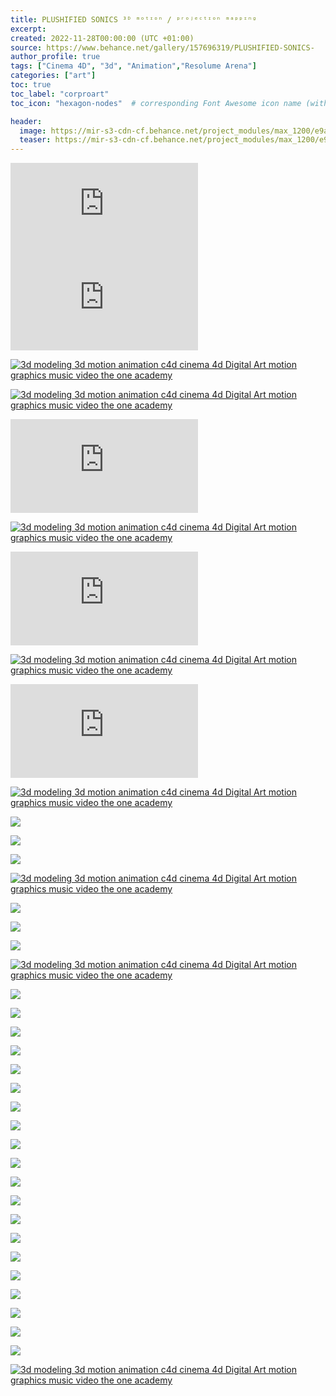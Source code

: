 ```yaml
---
title: PLUSHIFIED SONICS ³ᴰ ᵐᵒᵗᶦᵒⁿ / ᵖʳᵒʲᵉᶜᵗᶦᵒⁿ ᵐᵃᵖᵖᶦⁿᵍ
excerpt: 
created: 2022-11-28T00:00:00 (UTC +01:00)
source: https://www.behance.net/gallery/157696319/PLUSHIFIED-SONICS-
author_profile: true
tags: ["Cinema 4D", "3d", "Animation","Resolume Arena"]
categories: ["art"]
toc: true
toc_label: "corproart"
toc_icon: "hexagon-nodes"  # corresponding Font Awesome icon name (without fa prefix)

header:
  image: https://mir-s3-cdn-cf.behance.net/project_modules/max_1200/e9a345157696319.637fae3e55083.png)](https://www.behance.net/gallery/157696319/PLUSHIFIED-SONICS-/modules/890429967
  teaser: https://mir-s3-cdn-cf.behance.net/project_modules/max_1200/e9a345157696319.637fae3e55083.png)](https://www.behance.net/gallery/157696319/PLUSHIFIED-SONICS-/modules/890429967
---
```


<iframe src="https://player.vimeo.com/video/772975827?h=e58ed7d873" title="Project Embed Content" frameborder="0" allowfullscreen="" sandbox="allow-same-origin allow-scripts allow-pointer-lock allow-forms" loading="eager" fetchpriority="high"></iframe>

<iframe src="https://www.youtube.com/embed/a9tyfI56DD4?si=SZUjs4OtNPyrMAhU" title="Project Embed Content" frameborder="0" allowfullscreen="" sandbox="allow-same-origin allow-scripts allow-pointer-lock allow-forms" loading="lazy" fetchpriority="auto"></iframe>

[![3d modeling 3d motion animation  c4d cinema 4d Digital Art  motion graphics  music video the one academy](https://mir-s3-cdn-cf.behance.net/project_modules/max_1200/e9a345157696319.637fae3e55083.png)](https://www.behance.net/gallery/157696319/PLUSHIFIED-SONICS-/modules/890429967)

[![3d modeling 3d motion animation  c4d cinema 4d Digital Art  motion graphics  music video the one academy](https://mir-s3-cdn-cf.behance.net/project_modules/max_1200/c460fe157696319.637fae3e53e49.png)](https://www.behance.net/gallery/157696319/PLUSHIFIED-SONICS-/modules/890429965)

<iframe src="https://player.vimeo.com/video/774149913?h=91ccea25e0" title="Project Embed Content" frameborder="0" allowfullscreen="" sandbox="allow-same-origin allow-scripts allow-pointer-lock allow-forms" loading="lazy" fetchpriority="auto"></iframe>

[![3d modeling 3d motion animation  c4d cinema 4d Digital Art  motion graphics  music video the one academy](https://mir-s3-cdn-cf.behance.net/project_modules/max_1200/931d5a157696319.637fae3e51bee.png)](https://www.behance.net/gallery/157696319/PLUSHIFIED-SONICS-/modules/890429961)

<iframe src="https://player.vimeo.com/video/774147995?h=56d60f5738" title="Project Embed Content" frameborder="0" allowfullscreen="" sandbox="allow-same-origin allow-scripts allow-pointer-lock allow-forms" loading="lazy" fetchpriority="auto"></iframe>

[![3d modeling 3d motion animation  c4d cinema 4d Digital Art  motion graphics  music video the one academy](https://mir-s3-cdn-cf.behance.net/project_modules/max_1200/276cb8157696319.637fae3e52c46.png)](https://www.behance.net/gallery/157696319/PLUSHIFIED-SONICS-/modules/890429963)

<iframe src="https://player.vimeo.com/video/774149020?h=a8819e11b8" title="Project Embed Content" frameborder="0" allowfullscreen="" sandbox="allow-same-origin allow-scripts allow-pointer-lock allow-forms" loading="lazy" fetchpriority="auto"></iframe>

[![3d modeling 3d motion animation  c4d cinema 4d Digital Art  motion graphics  music video the one academy](https://mir-s3-cdn-cf.behance.net/project_modules/max_1200/f62a32157696319.63872e1fe9f6f.png)](https://www.behance.net/gallery/157696319/PLUSHIFIED-SONICS-/modules/892566395)

![](https://mir-s3-cdn-cf.behance.net/project_modules/max_1200_webp/308ecc157696319.637dc5e431d7e.png)

![](https://mir-s3-cdn-cf.behance.net/project_modules/max_1200_webp/d7bb12157696319.637dc5e4313d3.png)

![](https://mir-s3-cdn-cf.behance.net/project_modules/max_1200_webp/5cf1d8157696319.637dc5e4308e2.png)

[![3d modeling 3d motion animation  c4d cinema 4d Digital Art  motion graphics  music video the one academy](https://mir-s3-cdn-cf.behance.net/project_modules/max_1200/091996157696319.63872e1fe8ea6.png)](https://www.behance.net/gallery/157696319/PLUSHIFIED-SONICS-/modules/892566393)

![](https://mir-s3-cdn-cf.behance.net/project_modules/max_1200_webp/885659157696319.637dc5e490163.png)

![](https://mir-s3-cdn-cf.behance.net/project_modules/max_1200_webp/87211e157696319.637dc5e48f462.png)

![](https://mir-s3-cdn-cf.behance.net/project_modules/max_1200_webp/7fbb99157696319.637dc5e48e6a9.png)

[![3d modeling 3d motion animation  c4d cinema 4d Digital Art  motion graphics  music video the one academy](https://mir-s3-cdn-cf.behance.net/project_modules/max_1200/a93d55157696319.63872e1fe7f23.png)](https://www.behance.net/gallery/157696319/PLUSHIFIED-SONICS-/modules/892566391)

![](https://mir-s3-cdn-cf.behance.net/project_modules/max_1200_webp/b42d57157696319.637dce92e2188.png)

![](https://mir-s3-cdn-cf.behance.net/project_modules/max_1200_webp/fc6e6d157696319.637dce92e8a80.png)

![](https://mir-s3-cdn-cf.behance.net/project_modules/max_1200_webp/96730a157696319.637dce92e7df1.png)

![](https://mir-s3-cdn-cf.behance.net/project_modules/max_1200_webp/f058d0157696319.637dce92e5724.png)

![](https://mir-s3-cdn-cf.behance.net/project_modules/max_1200_webp/b367da157696319.637dce92eb157.png)

![](https://mir-s3-cdn-cf.behance.net/project_modules/max_1200_webp/75a2d2157696319.637dce93c620e.png)

![](https://mir-s3-cdn-cf.behance.net/project_modules/max_1200_webp/bd8f47157696319.637dce93c54e0.png)

![](https://mir-s3-cdn-cf.behance.net/project_modules/max_1200_webp/38a126157696319.637dce93ce376.png)

![](https://mir-s3-cdn-cf.behance.net/project_modules/max_1200_webp/b86de3157696319.637dce93ca351.png)

![](https://mir-s3-cdn-cf.behance.net/project_modules/max_1200_webp/14239b157696319.637dce93ccbfc.png)

![](https://mir-s3-cdn-cf.behance.net/project_modules/max_1200_webp/eef976157696319.637dce93c9263.png)

![](https://mir-s3-cdn-cf.behance.net/project_modules/max_1200_webp/8399eb157696319.637dce93cfa70.png)

![](https://mir-s3-cdn-cf.behance.net/project_modules/max_1200_webp/c06cda157696319.637dce93c813d.png)

![](https://mir-s3-cdn-cf.behance.net/project_modules/max_1200_webp/4c65ff157696319.637dce9499586.png)

![](https://mir-s3-cdn-cf.behance.net/project_modules/max_1200_webp/42ad48157696319.637dce949b02a.png)

![](https://mir-s3-cdn-cf.behance.net/project_modules/max_1200_webp/48411b157696319.637dce949e647.png)

![](https://mir-s3-cdn-cf.behance.net/project_modules/max_1200_webp/c64c6a157696319.637dce949a2cc.png)

![](https://mir-s3-cdn-cf.behance.net/project_modules/max_1200_webp/87a945157696319.637dce949cbd7.png)

![](https://mir-s3-cdn-cf.behance.net/project_modules/max_1200_webp/edb19f157696319.637dce949774c.png)

![](https://mir-s3-cdn-cf.behance.net/project_modules/max_1200_webp/f0b5f6157696319.637dce949d8e6.png)

[![3d modeling 3d motion animation  c4d cinema 4d Digital Art  motion graphics  music video the one academy](https://mir-s3-cdn-cf.behance.net/project_modules/max_1200/00deb5157696319.637fae3e50963.png)](https://www.behance.net/gallery/157696319/PLUSHIFIED-SONICS-/modules/890429959)